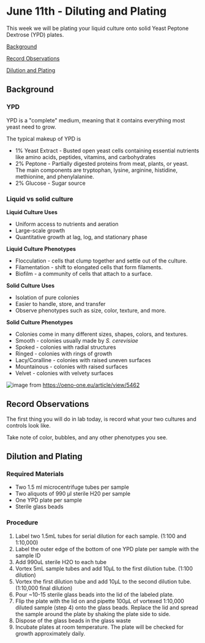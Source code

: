 # June 11th - Diluting and Plating

This week we will be plating your liquid culture onto solid Yeast Peptone Dextrose (YPD) plates. 

[Background](#background)

[Record Observations](#record-observations)

[Dilution and Plating](#dilution-and-plating)

## Background

### YPD

YPD is a "complete" medium, meaning that it contains everything most yeast need to grow. 

The typical makeup of YPD is
- 1% Yeast Extract - Busted open yeast cells containing essential nutrients like amino acids, peptides, vitamins, and carbohydrates
- 2% Peptone - Partially digested proteins from meat, plants, or yeast. The main components are tryptophan, lysine, arginine, histidine, methionine, and phenylalanine.
- 2% Glucose - Sugar source

### Liquid vs solid culture

**Liquid Culture Uses**
- Uniform access to nutrients and aeration
- Large-scale growth
- Quantitative growth at lag, log, and stationary phase

**Liquid Culture Phenotypes**
- Flocculation - cells that clump together and settle out of the culture.
- Filamentation - shift to elongated cells that form filaments.
- Biofilm - a community of cells that attach to a surface.

**Solid Culture Uses**
- Isolation of pure colonies
- Easier to handle, store, and transfer
- Observe phenotypes such as size, color, texture, and more.

**Solid Culture Phenotypes**
- Colonies come in many different sizes, shapes, colors, and textures.
- Smooth - colonies usually made by _S. cerevisiae_
- Spoked - colonies with radial structures
- Ringed - colonies with rings of growth
- Lacy/Coralline - colonies with raised uneven surfaces
- Mountainous - colonies with raised surfaces
- Velvet - colonies with velvety surfaces

![image](https://github.com/user-attachments/assets/76930634-cf04-4284-9064-d371dd3fc3df)
from https://oeno-one.eu/article/view/5462

## Record Observations

The first thing you will do in lab today, is record what your two cultures and controls look like. 

Take note of color, bubbles, and any other phenotypes you see. 

## Dilution and Plating

### Required Materials

- Two 1.5 ml microcentrifuge tubes per sample
- Two aliquots of 990 μl sterile H20 per sample
- One YPD plate per sample
- Sterile glass beads

### Procedure

1.	Label two 1.5mL tubes for serial dilution for each sample. (1:100 and 1:10,000)
2.	Label the outer edge of the bottom of one YPD plate per sample with the sample ID 
3.	Add 990uL sterile H2O to each tube
4.	Vortex 5mL sample tubes and add 10μL to the first dilution tube. (1:100 dilution) 
5.	Vortex the first dilution tube and add 10μL to the second dilution tube. (1:10,000 final dilution)
6.	Pour ~10-15 sterile glass beads into the lid of the labeled plate. 
7.	Flip the plate with the lid on and pipette 100μL of vortexed 1:10,000 diluted sample (step 4) onto the glass beads. Replace the lid and spread the sample around the plate by shaking the plate side to side.
8.	Dispose of the glass beads in the glass waste
9.	Incubate plates at room temperature. The plate will be checked for growth approximately daily.



